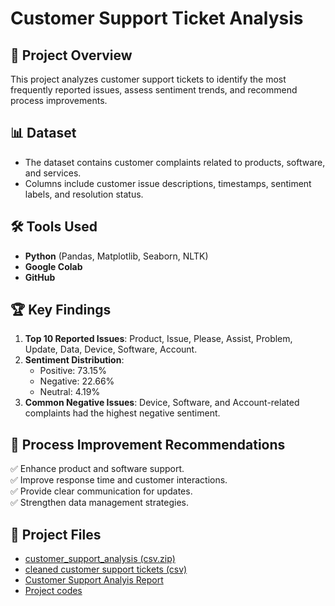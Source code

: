 # Customer Support Ticket Analysis

## 📌 Project Overview
This project analyzes customer support tickets to identify the most frequently reported issues, assess sentiment trends, and recommend process improvements.

## 📊 Dataset
- The dataset contains customer complaints related to products, software, and services.
- Columns include customer issue descriptions, timestamps, sentiment labels, and resolution status.

## 🛠️ Tools Used
- **Python** (Pandas, Matplotlib, Seaborn, NLTK)
- **Google Colab**
- **GitHub** 

## 🏆 Key Findings
1. **Top 10 Reported Issues**: Product, Issue, Please, Assist, Problem, Update, Data, Device, Software, Account.
2. **Sentiment Distribution**:
   - Positive: 73.15%
   - Negative: 22.66%
   - Neutral: 4.19%
3. **Common Negative Issues**: Device, Software, and Account-related complaints had the highest negative sentiment.

## 📌 Process Improvement Recommendations
✅ Enhance product and software support.  
✅ Improve response time and customer interactions.  
✅ Provide clear communication for updates.  
✅ Strengthen data management strategies.  

## 📁 Project Files
- [customer_support_analysis (csv.zip)](https://github.com/MonicaAniedobe/FUTURE_DS_02/blob/main/customer_support_tickets.csv.zip)  
-  [cleaned customer support tickets (csv)](https://github.com/MonicaAniedobe/FUTURE_DS_02/blob/main/cleaned_customer_support_tickets.csv) 
-  [Customer Support Analyis Report](https://github.com/MonicaAniedobe/FUTURE_DS_02/blob/main/Customer%20Support%20Analysis%20Report.pdf)  
- [Project codes](https://github.com/MonicaAniedobe/FUTURE_DS_02/blob/main/Project%20code.pdf)
